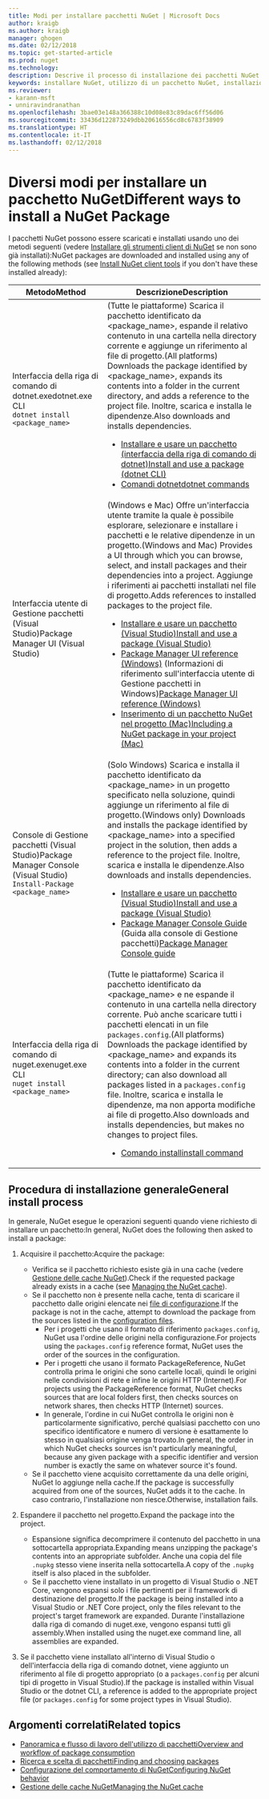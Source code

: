 ```yaml
---
title: Modi per installare pacchetti NuGet | Microsoft Docs
author: kraigb
ms.author: kraigb
manager: ghogen
ms.date: 02/12/2018
ms.topic: get-started-article
ms.prod: nuget
ms.technology: 
description: Descrive il processo di installazione dei pacchetti NuGet in un progetto, incluso cosa accade sul disco e ai file di progetto applicabili.
keywords: installare NuGet, utilizzo di un pacchetto NuGet, installazione di pacchetti NuGet, riferimenti ai pacchetti NuGet
ms.reviewer:
- karann-msft
- unniravindranathan
ms.openlocfilehash: 3bae03e148a366388c10d08e83c89dac6ff56d06
ms.sourcegitcommit: 33436d122873249dbb20616556cd8c6783f38909
ms.translationtype: HT
ms.contentlocale: it-IT
ms.lasthandoff: 02/12/2018
---
```

# <a name="different-ways-to-install-a-nuget-package"></a><span data-ttu-id="1eaa0-104">Diversi modi per installare un pacchetto NuGet</span><span class="sxs-lookup"><span data-stu-id="1eaa0-104">Different ways to install a NuGet Package</span></span>

<span data-ttu-id="1eaa0-105">I pacchetti NuGet possono essere scaricati e installati usando uno dei metodi seguenti (vedere [Installare gli strumenti client di NuGet](../install-nuget-client-tools.md) se non sono già installati):</span><span class="sxs-lookup"><span data-stu-id="1eaa0-105">NuGet packages are downloaded and installed using any of the following methods (see [Install NuGet client tools](../install-nuget-client-tools.md) if you don't have these installed already):</span></span>

| <span data-ttu-id="1eaa0-106">Metodo</span><span class="sxs-lookup"><span data-stu-id="1eaa0-106">Method</span></span> | <span data-ttu-id="1eaa0-107">Descrizione</span><span class="sxs-lookup"><span data-stu-id="1eaa0-107">Description</span></span> |
| --- | --- |
| <span data-ttu-id="1eaa0-108">Interfaccia della riga di comando di dotnet.exe</span><span class="sxs-lookup"><span data-stu-id="1eaa0-108">dotnet.exe CLI</span></span><br/>`dotnet install <package_name>` | <span data-ttu-id="1eaa0-109">(Tutte le piattaforme) Scarica il pacchetto identificato da \<package_name\>, espande il relativo contenuto in una cartella nella directory corrente e aggiunge un riferimento al file di progetto.</span><span class="sxs-lookup"><span data-stu-id="1eaa0-109">(All platforms) Downloads the package identified by \<package_name\>, expands its contents into a folder in the current directory, and adds a reference to the project file.</span></span> <span data-ttu-id="1eaa0-110">Inoltre, scarica e installa le dipendenze.</span><span class="sxs-lookup"><span data-stu-id="1eaa0-110">Also downloads and installs dependencies.</span></span><ul><li>[<span data-ttu-id="1eaa0-111">Installare e usare un pacchetto (interfaccia della riga di comando di dotnet)</span><span class="sxs-lookup"><span data-stu-id="1eaa0-111">Install and use a package (dotnet CLI)</span></span>](../quickstart/install-and-use-a-package-using-the-dotnet-cli.md)</li><li>[<span data-ttu-id="1eaa0-112">Comandi dotnet</span><span class="sxs-lookup"><span data-stu-id="1eaa0-112">dotnet commands</span></span>](../tools/dotnet-commands.md)</li></ul> |
| <span data-ttu-id="1eaa0-113">Interfaccia utente di Gestione pacchetti (Visual Studio)</span><span class="sxs-lookup"><span data-stu-id="1eaa0-113">Package Manager UI (Visual Studio)</span></span> | <span data-ttu-id="1eaa0-114">(Windows e Mac) Offre un'interfaccia utente tramite la quale è possibile esplorare, selezionare e installare i pacchetti e le relative dipendenze in un progetto.</span><span class="sxs-lookup"><span data-stu-id="1eaa0-114">(Windows and Mac) Provides a UI through which you can browse, select, and install packages and their dependencies into a project.</span></span> <span data-ttu-id="1eaa0-115">Aggiunge i riferimenti ai pacchetti installati nel file di progetto.</span><span class="sxs-lookup"><span data-stu-id="1eaa0-115">Adds references to installed packages to the project file.</span></span><ul><li>[<span data-ttu-id="1eaa0-116">Installare e usare un pacchetto (Visual Studio)</span><span class="sxs-lookup"><span data-stu-id="1eaa0-116">Install and use a package (Visual Studio)</span></span>](../quickstart/install-and-use-a-package-in-visual-studio.md)</li><li><span data-ttu-id="1eaa0-117">[Package Manager UI reference (Windows)](../tools/package-manager-ui.md) (Informazioni di riferimento sull'interfaccia utente di Gestione pacchetti in Windows)</span><span class="sxs-lookup"><span data-stu-id="1eaa0-117">[Package Manager UI reference (Windows)](../tools/package-manager-ui.md)</span></span></li><li>[<span data-ttu-id="1eaa0-118">Inserimento di un pacchetto NuGet nel progetto (Mac)</span><span class="sxs-lookup"><span data-stu-id="1eaa0-118">Including a NuGet package in your project (Mac)</span></span>](/visualstudio/mac/nuget-walkthrough)</li></ul> |
| <span data-ttu-id="1eaa0-119">Console di Gestione pacchetti (Visual Studio)</span><span class="sxs-lookup"><span data-stu-id="1eaa0-119">Package Manager Console (Visual Studio)</span></span><br/>`Install-Package <package_name>` | <span data-ttu-id="1eaa0-120">(Solo Windows) Scarica e installa il pacchetto identificato da \<package_name\> in un progetto specificato nella soluzione, quindi aggiunge un riferimento al file di progetto.</span><span class="sxs-lookup"><span data-stu-id="1eaa0-120">(Windows only) Downloads and installs the package identified by \<package_name\> into a specified project in the solution, then adds a reference to the project file.</span></span> <span data-ttu-id="1eaa0-121">Inoltre, scarica e installa le dipendenze.</span><span class="sxs-lookup"><span data-stu-id="1eaa0-121">Also downloads and installs dependencies.</span></span><ul><li>[<span data-ttu-id="1eaa0-122">Installare e usare un pacchetto (Visual Studio)</span><span class="sxs-lookup"><span data-stu-id="1eaa0-122">Install and use a package (Visual Studio)</span></span>](../quickstart/install-and-use-a-package-in-visual-studio.md)</li><li><span data-ttu-id="1eaa0-123">[Package Manager Console Guide](../tools/package-manager-console.md) (Guida alla console di Gestione pacchetti)</span><span class="sxs-lookup"><span data-stu-id="1eaa0-123">[Package Manager Console guide](../tools/package-manager-console.md)</span></span></li></ul> |
| <span data-ttu-id="1eaa0-124">Interfaccia della riga di comando di nuget.exe</span><span class="sxs-lookup"><span data-stu-id="1eaa0-124">nuget.exe CLI</span></span><br/>`nuget install <package_name>` | <span data-ttu-id="1eaa0-125">(Tutte le piattaforme) Scarica il pacchetto identificato da \<package_name\> e ne espande il contenuto in una cartella nella directory corrente. Può anche scaricare tutti i pacchetti elencati in un file `packages.config`.</span><span class="sxs-lookup"><span data-stu-id="1eaa0-125">(All platforms) Downloads the package identified by \<package_name\> and expands its contents into a folder in the current directory; can also download all packages listed in a `packages.config` file.</span></span> <span data-ttu-id="1eaa0-126">Inoltre, scarica e installa le dipendenze, ma non apporta modifiche ai file di progetto.</span><span class="sxs-lookup"><span data-stu-id="1eaa0-126">Also downloads and installs dependencies, but makes no changes to project files.</span></span><ul><li>[<span data-ttu-id="1eaa0-127">Comando install</span><span class="sxs-lookup"><span data-stu-id="1eaa0-127">install command</span></span>](../tools/cli-ref-install.md)</li></ul> |

## <a name="general-install-process"></a><span data-ttu-id="1eaa0-128">Procedura di installazione generale</span><span class="sxs-lookup"><span data-stu-id="1eaa0-128">General install process</span></span>

<span data-ttu-id="1eaa0-129">In generale, NuGet esegue le operazioni seguenti quando viene richiesto di installare un pacchetto:</span><span class="sxs-lookup"><span data-stu-id="1eaa0-129">In general, NuGet does the following then asked to install a package:</span></span>

1. <span data-ttu-id="1eaa0-130">Acquisire il pacchetto:</span><span class="sxs-lookup"><span data-stu-id="1eaa0-130">Acquire the package:</span></span>
    - <span data-ttu-id="1eaa0-131">Verifica se il pacchetto richiesto esiste già in una cache (vedere [Gestione delle cache NuGet](managing-the-nuget-cache.md)).</span><span class="sxs-lookup"><span data-stu-id="1eaa0-131">Check if the requested package already exists in a cache (see [Managing the NuGet cache](managing-the-nuget-cache.md)).</span></span>
    - <span data-ttu-id="1eaa0-132">Se il pacchetto non è presente nella cache, tenta di scaricare il pacchetto dalle origini elencate nei [file di configurazione](Configuring-NuGet-Behavior.md).</span><span class="sxs-lookup"><span data-stu-id="1eaa0-132">If the package is not in the cache, attempt to download the package from the sources listed in the [configuration files](Configuring-NuGet-Behavior.md).</span></span>
      - <span data-ttu-id="1eaa0-133">Per i progetti che usano il formato di riferimento `packages.config`, NuGet usa l'ordine delle origini nella configurazione.</span><span class="sxs-lookup"><span data-stu-id="1eaa0-133">For projects using the `packages.config` reference format, NuGet uses the order of the sources in the configuration.</span></span>
      - <span data-ttu-id="1eaa0-134">Per i progetti che usano il formato PackageReference, NuGet controlla prima le origini che sono cartelle locali, quindi le origini nelle condivisioni di rete e infine le origini HTTP (Internet).</span><span class="sxs-lookup"><span data-stu-id="1eaa0-134">For projects using the PackageReference format, NuGet checks sources that are local folders first, then checks sources on network shares, then checks HTTP (Internet) sources.</span></span>
      - <span data-ttu-id="1eaa0-135">In generale, l'ordine in cui NuGet controlla le origini non è particolarmente significativo, perché qualsiasi pacchetto con uno specifico identificatore e numero di versione è esattamente lo stesso in qualsiasi origine venga trovato.</span><span class="sxs-lookup"><span data-stu-id="1eaa0-135">In general, the order in which NuGet checks sources isn't particularly meaningful, because any given package with a specific identifier and version number is exactly the same on whatever source it's found.</span></span>
    - <span data-ttu-id="1eaa0-136">Se il pacchetto viene acquisito correttamente da una delle origini, NuGet lo aggiunge nella cache.</span><span class="sxs-lookup"><span data-stu-id="1eaa0-136">If the package is successfully acquired from one of the sources, NuGet adds it to the cache.</span></span> <span data-ttu-id="1eaa0-137">In caso contrario, l'installazione non riesce.</span><span class="sxs-lookup"><span data-stu-id="1eaa0-137">Otherwise, installation fails.</span></span>

1. <span data-ttu-id="1eaa0-138">Espandere il pacchetto nel progetto.</span><span class="sxs-lookup"><span data-stu-id="1eaa0-138">Expand the package into the project.</span></span>
    - <span data-ttu-id="1eaa0-139">Espansione significa decomprimere il contenuto del pacchetto in una sottocartella appropriata.</span><span class="sxs-lookup"><span data-stu-id="1eaa0-139">Expanding means unzipping the package's contents into an appropriate subfolder.</span></span> <span data-ttu-id="1eaa0-140">Anche una copia del file `.nupkg` stesso viene inserita nella sottocartella.</span><span class="sxs-lookup"><span data-stu-id="1eaa0-140">A copy of the `.nupkg` itself is also placed in the subfolder.</span></span>
    - <span data-ttu-id="1eaa0-141">Se il pacchetto viene installato in un progetto di Visual Studio o .NET Core, vengono espansi solo i file pertinenti per il framework di destinazione del progetto.</span><span class="sxs-lookup"><span data-stu-id="1eaa0-141">If the package is being installed into a Visual Studio or .NET Core project, only the files relevant to the project's target framework are expanded.</span></span> <span data-ttu-id="1eaa0-142">Durante l'installazione dalla riga di comando di nuget.exe, vengono espansi tutti gli assembly.</span><span class="sxs-lookup"><span data-stu-id="1eaa0-142">When installed using the nuget.exe command line, all assemblies are expanded.</span></span>

1. <span data-ttu-id="1eaa0-143">Se il pacchetto viene installato all'interno di Visual Studio o dell'interfaccia della riga di comando dotnet, viene aggiunto un riferimento al file di progetto appropriato (o a `packages.config` per alcuni tipi di progetto in Visual Studio).</span><span class="sxs-lookup"><span data-stu-id="1eaa0-143">If the package is installed within Visual Studio or the dotnet CLI, a reference is added to the appropriate project file (or `packages.config` for some project types in Visual Studio).</span></span>

## <a name="related-topics"></a><span data-ttu-id="1eaa0-144">Argomenti correlati</span><span class="sxs-lookup"><span data-stu-id="1eaa0-144">Related topics</span></span>

- [<span data-ttu-id="1eaa0-145">Panoramica e flusso di lavoro dell'utilizzo di pacchetti</span><span class="sxs-lookup"><span data-stu-id="1eaa0-145">Overview and workflow of package consumption</span></span>](../consume-packages/overview-and-workflow.md)
- [<span data-ttu-id="1eaa0-146">Ricerca e scelta di pacchetti</span><span class="sxs-lookup"><span data-stu-id="1eaa0-146">Finding and choosing packages</span></span>](../consume-packages/finding-and-choosing-packages.md)
- [<span data-ttu-id="1eaa0-147">Configurazione del comportamento di NuGet</span><span class="sxs-lookup"><span data-stu-id="1eaa0-147">Configuring NuGet behavior</span></span>](../consume-packages/configuring-nuget-behavior.md)
- [<span data-ttu-id="1eaa0-148">Gestione delle cache NuGet</span><span class="sxs-lookup"><span data-stu-id="1eaa0-148">Managing the NuGet cache</span></span>](managing-the-nuget-cache.md)
